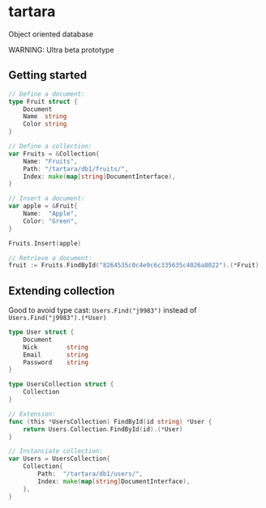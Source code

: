 # tartara
Object oriented database


WARNING: Ultra beta prototype


## Getting started

```go
// Define a document:
type Fruit struct {
	Document
	Name  string
	Color string
}

// Define a collection:
var Fruits = &Collection{
	Name: "Fruits",
	Path: "/tartara/db1/fruits/",
	Index: make(map[string]DocumentInterface),
}

// Insert a document:
var apple = &Fruit{
	Name:  "Apple",
	Color: "Green",
}

Fruits.Insert(apple)

// Retrieve a document:
fruit := Fruits.FindById("8264535c0c4e9c6c335635c4026a8022").(*Fruit)

```

## Extending collection

Good to avoid type cast: <code>Users.Find("j9983")</code> instead of
<code>Users.Find("j9983").(*User)</code>

```go
type User struct {
	Document
	Nick        string
	Email       string
	Password    string
}

type UsersCollection struct {
	Collection
}

// Extension:
func (this *UsersCollection) FindById(id string) *User {
	return Users.Collection.FindById(id).(*User)
}

// Instanciate collection:
var Users = UsersCollection{
	Collection{
		Path:  "/tartara/db1/users/",
		Index: make(map[string]DocumentInterface),
	},
}


```